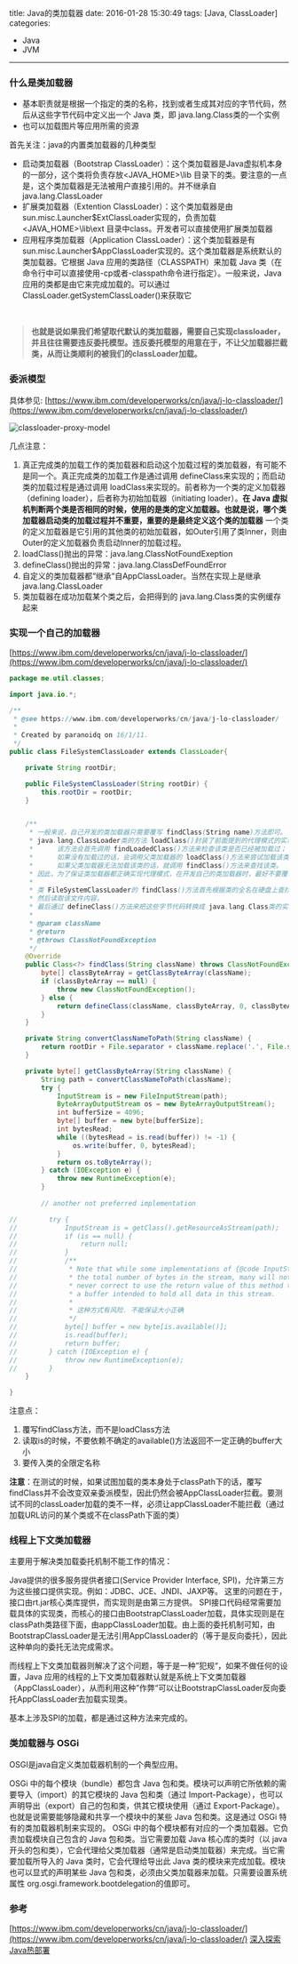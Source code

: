 title: Java的类加载器
date: 2016-01-28 15:30:49
tags: [Java, ClassLoader]
categories: 
- Java
- JVM
---

### 什么是类加载器
- 基本职责就是根据一个指定的类的名称，找到或者生成其对应的字节代码，然后从这些字节代码中定义出一个 Java 类，即 java.lang.Class类的一个实例
- 也可以加载图片等应用所需的资源

首先关注：java的内置类加载器的几种类型
- 启动类加载器（Bootstrap ClassLoader）：这个类加载器是Java虚拟机本身的一部分，这个类将负责存放<JAVA_HOME>\lib 目录下的类。要注意的一点是，这个类加载器是无法被用户直接引用的。并不继承自 java.lang.ClassLoader
- 扩展类加载器（Extention ClassLoader）：这个类加载器是由sun.misc.Launcher$ExtClassLoader实现的，负责加载<JAVA_HOME>\lib\ext 目录中class。开发者可以直接使用扩展类加载器
- 应用程序类加载器（Application ClassLoader）：这个类加载器是有sun.misc.Launcher$AppClassLoader实现的。这个类加载器是系统默认的类加载器。它根据 Java 应用的类路径（CLASSPATH）来加载 Java 类（在命令行中可以直接使用-cp或者-classpath命令进行指定）。一般来说，Java 应用的类都是由它来完成加载的。可以通过 ClassLoader.getSystemClassLoader()来获取它
<br/>

>**也就是说如果我们希望取代默认的类加载器，需要自己实现classloader，并且往往需要违反委托模型。违反委托模型的用意在于，不让父加载器拦截类，从而让类顺利的被我们的classLoader加载。**


### 委派模型

具体参见: [https://www.ibm.com/developerworks/cn/java/j-lo-classloader/](https://www.ibm.com/developerworks/cn/java/j-lo-classloader/)

![classloader-proxy-model](https://www.ibm.com/developerworks/cn/java/j-lo-classloader/image001.jpg)

几点注意：

1. 真正完成类的加载工作的类加载器和启动这个加载过程的类加载器，有可能不是同一个。真正完成类的加载工作是通过调用 defineClass来实现的；而启动类的加载过程是通过调用 loadClass来实现的。前者称为一个类的定义加载器（defining loader），后者称为初始加载器（initiating loader）。**在 Java 虚拟机判断两个类是否相同的时候，使用的是类的定义加载器。也就是说，哪个类加载器启动类的加载过程并不重要，重要的是最终定义这个类的加载器**
 一个类的定义加载器是它引用的其他类的初始加载器，如Outer引用了类Inner，则由Outer的定义加载器负责启动Inner的加载过程。
2. loadClass()抛出的异常：java.lang.ClassNotFoundExeption
3. defineClass()抛出的异常：java.lang.ClassDefFoundError 
4. 自定义的类加载器都“继承“自AppClassLoader。当然在实现上是继承java.lang.ClassLoader
5. 类加载器在成功加载某个类之后，会把得到的 java.lang.Class类的实例缓存起来

### 实现一个自己的加载器
[https://www.ibm.com/developerworks/cn/java/j-lo-classloader/](https://www.ibm.com/developerworks/cn/java/j-lo-classloader/)
```java
package me.util.classes;

import java.io.*;

/**
 * @see https://www.ibm.com/developerworks/cn/java/j-lo-classloader/
 *
 * Created by paranoidq on 16/1/11.
 */
public class FileSystemClassLoader extends ClassLoader{

    private String rootDir;

    public FileSystemClassLoader(String rootDir) {
        this.rootDir = rootDir;
    }


    /**
     * 一般来说，自己开发的类加载器只需要覆写 findClass(String name)方法即可。
     * java.lang.ClassLoader类的方法 loadClass()封装了前面提到的代理模式的实现。
     *      该方法会首先调用 findLoadedClass()方法来检查该类是否已经被加载过；
     *      如果没有加载过的话，会调用父类加载器的 loadClass()方法来尝试加载该类；
     *      如果父类加载器无法加载该类的话，就调用 findClass()方法来查找该类。
     * 因此，为了保证类加载器都正确实现代理模式，在开发自己的类加载器时，最好不要覆写 loadClass()方法，而是覆写 findClass()方法。
     *
     * 类 FileSystemClassLoader的 findClass()方法首先根据类的全名在硬盘上查找类的字节代码文件（.class 文件），
     * 然后读取该文件内容，
     * 最后通过 defineClass()方法来把这些字节代码转换成 java.lang.Class类的实例。
     *
     * @param className
     * @return
     * @throws ClassNotFoundException
     */
    @Override
    public Class<?> findClass(String className) throws ClassNotFoundException {
        byte[] classByteArray = getClassByteArray(className);
        if (classByteArray == null) {
            throw new ClassNotFoundException();
        } else {
            return defineClass(className, classByteArray, 0, classByteArray.length);
        }
    }

    private String convertClassNameToPath(String className) {
        return rootDir + File.separator + className.replace('.', File.separatorChar) + ".class";
    }

    private byte[] getClassByteArray(String className) {
        String path = convertClassNameToPath(className);
        try {
            InputStream is = new FileInputStream(path);
            ByteArrayOutputStream os = new ByteArrayOutputStream();
            int bufferSize = 4096;
            byte[] buffer = new byte[bufferSize];
            int bytesRead;
            while ((bytesRead = is.read(buffer)) != -1) {
                os.write(buffer, 0, bytesRead);
            }
            return os.toByteArray();
        } catch (IOException e) {
            throw new RuntimeException(e);
        }
       
        // another not preferred implementation

//        try {
//            InputStream is = getClass().getResourceAsStream(path);
//            if (is == null) {
//                return null;
//            }
//            /**
//             * Note that while some implementations of {@code InputStream} will return
//             * the total number of bytes in the stream, many will not.  It is
//             * never correct to use the return value of this method to allocate
//             * a buffer intended to hold all data in this stream.
//             *
//             * 这种方式有风险. 不能保证大小正确
//             */
//            byte[] buffer = new byte[is.available()];
//            is.read(buffer);
//            return buffer;
//        } catch (IOException e) {
//            throw new RuntimeException(e);
//        }
    }

}
```

注意点：
1. 覆写findClass方法，而不是loadClass方法
2. 读取is的时候，不要依赖不确定的available()方法返回不一定正确的buffer大小
3. 要传入类的全限定名称

**注意**：在测试的时候，如果试图加载的类本身处于classPath下的话，覆写findClass并不会改变双亲委派模型，因此仍然会被AppClassLoader拦截。要测试不同的classLoader加载的类不一样，必须让appClassLoader不能拦截（通过加载URL访问的某个类或不在classPath下面的类）


### 线程上下文类加载器

主要用于解决类加载委托机制不能工作的情况：

Java提供的很多服务提供者接口(Service Provider Interface, SPI)，允许第三方为这些接口提供实现。例如：JDBC、JCE、JNDI、JAXP等。
这里的问题在于，接口由rt.jar核心类库提供，而实现则是由第三方提供。
SPI接口代码经常需要加载具体的实现类，而核心的接口由BootstrapClassLoader加载，具体实现则是在classPath类路径下面，由appClassLoader加载。由上面的委托机制可知，由BootstrapClassLoader是无法引用AppClassLoader的（等于是反向委托），因此这种单向的委托无法完成需求。

而线程上下文类加载器则解决了这个问题，等于是一种”犯规“，如果不做任何的设置，Java 应用的线程的上下文类加载器默认就是系统上下文类加载器（AppClassLoader），从而利用这种”作弊“可以让BootstrapClassLoader反向委托AppClassLoader去加载实现类。

基本上涉及SPI的加载，都是通过这种方法来完成的。

### 类加载器与 OSGi
OSGI是java自定义类加载器机制的一个典型应用。

OSGi 中的每个模块（bundle）都包含 Java 包和类。模块可以声明它所依赖的需要导入（import）的其它模块的 Java 包和类（通过 Import-Package），也可以声明导出（export）自己的包和类，供其它模块使用（通过 Export-Package）。也就是说需要能够隐藏和共享一个模块中的某些 Java 包和类。这是通过 OSGi 特有的类加载器机制来实现的。
OSGi 中的每个模块都有对应的一个类加载器。它负责加载模块自己包含的 Java 包和类。当它需要加载 Java 核心库的类时（以 java开头的包和类），它会代理给父类加载器（通常是启动类加载器）来完成。当它需要加载所导入的 Java 类时，它会代理给导出此 Java 类的模块来完成加载。模块也可以显式的声明某些 Java 包和类，必须由父类加载器来加载。只需要设置系统属性 org.osgi.framework.bootdelegation的值即可。


### 参考
[https://www.ibm.com/developerworks/cn/java/j-lo-classloader/](https://www.ibm.com/developerworks/cn/java/j-lo-classloader/)
[深入探索Java热部署](http://blog.sae.sina.com.cn/archives/841)

